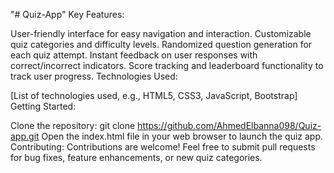 "# Quiz-App" 
Key Features:

User-friendly interface for easy navigation and interaction.
Customizable quiz categories and difficulty levels.
Randomized question generation for each quiz attempt.
Instant feedback on user responses with correct/incorrect indicators.
Score tracking and leaderboard functionality to track user progress.
Technologies Used:

[List of technologies used, e.g., HTML5, CSS3, JavaScript, Bootstrap]
Getting Started:

Clone the repository: git clone https://github.com/AhmedElbanna098/Quiz-app.git
Open the index.html file in your web browser to launch the quiz app.
Contributing:
Contributions are welcome! Feel free to submit pull requests for bug fixes, feature enhancements, or new quiz categories.
